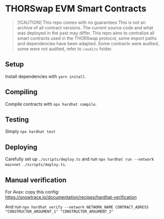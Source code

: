 # THORSwap EVM Smart Contracts

> [!CAUTION] This repo comes with no guarantees
> This is not an archive of all contract versions. The current source code and what was deployed in the past may differ. This repo aims to centralize all smart contracts used in the THORSwap protocol, some import paths and dependencies have been adapted. Some contracts were audited, some were not audited, refer to `/audits` folder.

## Setup
Install dependencies with `yarn install`.

## Compiling
Compile contracts with `npx hardhat compile`.

## Testing
Simply `npx hardhat test`

## Deploying
Carefully set up `./scripts/deploy.ts` and run `npx hardhat run --network mainnet ./scripts/deploy.ts`.

## Manual verification
For Avax: copy this config: https://snowtrace.io/documentation/recipes/hardhat-verification

And run
`npx hardhat verify --network NETWORK_NAME CONTRACT_ADRESS "CONSTRUCTOR_ARGUMENT_1" "CONSTRUCTOR_ARGUMENT_2"`